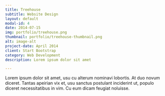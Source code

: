 ```yaml
---
title: Treehouse
subtitle: Website Design
layout: default
modal-id: 4
date: 2014-07-15
img: portfolio/treehouse.png
thumbnail: portfolio/treehouse-thumbnail.png
alt: image-alt
project-date: April 2014
client: Start Bootstrap
category: Web Development
description: Lorem ipsum dolor sit amet

---
```


Lorem ipsum dolor sit amet, usu cu alterum nominavi lobortis. At duo novum diceret. Tantas apeirian vix et, usu sanctus postulant inciderint ut, populo diceret necessitatibus in vim. Cu eum dicam feugiat noluisse.